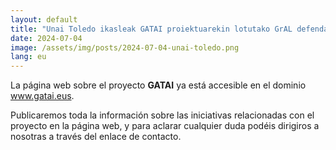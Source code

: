 ```yaml
---
layout: default
title: "Unai Toledo ikasleak GATAI proiektuarekin lotutako GrAL defendatu du"
date: 2024-07-04
image: /assets/img/posts/2024-07-04-unai-toledo.png
lang: eu
---
```


La página web sobre el proyecto <b>GATAI</b> ya está accesible en el dominio <a href="www.gatai.eus">www.gatai.eus</a>.

Publicaremos toda la información sobre las iniciativas relacionadas con el proyecto en la página web, y para aclarar cualquier duda podéis dirigiros a nosotras a través del enlace de contacto.

